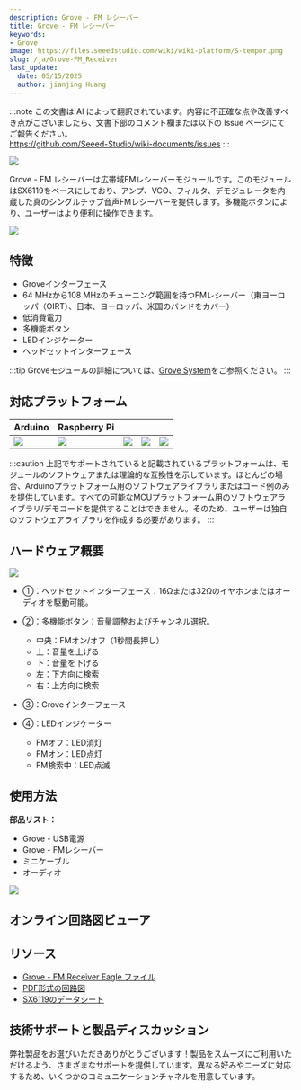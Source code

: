 ```yaml
---
description: Grove - FM レシーバー
title: Grove - FM レシーバー
keywords:
- Grove
image: https://files.seeedstudio.com/wiki/wiki-platform/S-tempor.png
slug: /ja/Grove-FM_Receiver
last_update:
  date: 05/15/2025
  author: jianjing Huang
---
```

:::note
この文書は AI によって翻訳されています。内容に不正確な点や改善すべき点がございましたら、文書下部のコメント欄または以下の Issue ページにてご報告ください。  
https://github.com/Seeed-Studio/wiki-documents/issues
:::

<!-- ---
name: Grove - FM Receiver
category: Sensor
bzurl: https://seeedstudio.com/Grove-FM-Receiver-p-1841.html
oldwikiname: Grove_-_FM_Receiver
prodimagename: Grove_FM_Receiver_Photo.jpg
bzprodimageurl: https://statics3.seeedstudio.com/images/product/Grove FM Receiver.jpg
surveyurl: https://www.research.net/r/Grove-FM_Receiver
sku: 107020005
tags: grove_digital, io_3v3, io_5v, plat_duino, plat_linkit, plat_pi, plat_bbg
--- -->

![](https://files.seeedstudio.com/wiki/Grove-FM_Receiver/img/Grove_FM_Receiver_Photo.jpg)

Grove - FM レシーバーは広帯域FMレシーバーモジュールです。このモジュールはSX6119をベースにしており、アンプ、VCO、フィルタ、デモジュレータを内蔵した真のシングルチップ音声FMレシーバーを提供します。多機能ボタンにより、ユーザーはより便利に操作できます。

[![](https://files.seeedstudio.com/wiki/common/Get_One_Now_Banner.png)](https://www.seeedstudio.com/Grove-FM-Receiver-p-1841.html)

特徴
--------

- Groveインターフェース
- 64 MHzから108 MHzのチューニング範囲を持つFMレシーバー（東ヨーロッパ（OIRT）、日本、ヨーロッパ、米国のバンドをカバー）
- 低消費電力
- 多機能ボタン
- LEDインジケーター
- ヘッドセットインターフェース

:::tip
Groveモジュールの詳細については、[Grove System](https://wiki.seeedstudio.com/ja/Grove_System/)をご参照ください。
:::

対応プラットフォーム
-------------------

| Arduino                                                                                             | Raspberry Pi                                                                                             |                                                                                                 |                                                                                                          |                                                                                                    |
|-----------------------------------------------------------------------------------------------------|----------------------------------------------------------------------------------------------------------|-------------------------------------------------------------------------------------------------|---------------------------------------------------------------------------------------------------|----------------------------------------------------------------------------------------------------|
| ![](https://files.seeedstudio.com/wiki/wiki_english/docs/images/arduino_logo.jpg) | ![](https://files.seeedstudio.com/wiki/wiki_english/docs/images/raspberry_pi_logo.jpg) | ![](https://files.seeedstudio.com/wiki/wiki_english/docs/images/bbg_logo.jpg) | ![](https://files.seeedstudio.com/wiki/wiki_english/docs/images/wio_logo_n.jpg) | ![](https://files.seeedstudio.com/wiki/wiki_english/docs/images/linkit_logo.jpg) |

:::caution
上記でサポートされていると記載されているプラットフォームは、モジュールのソフトウェアまたは理論的な互換性を示しています。ほとんどの場合、Arduinoプラットフォーム用のソフトウェアライブラリまたはコード例のみを提供しています。すべての可能なMCUプラットフォーム用のソフトウェアライブラリ/デモコードを提供することはできません。そのため、ユーザーは独自のソフトウェアライブラリを作成する必要があります。
:::

ハードウェア概要
------------------

![](https://files.seeedstudio.com/wiki/Grove-FM_Receiver/img/Grove-FM_v2.0_Top.jpg)

- ①：ヘッドセットインターフェース：16Ωまたは32Ωのイヤホンまたはオーディオを駆動可能。
- ②：多機能ボタン：音量調整およびチャンネル選択。

  - 中央：FMオン/オフ（1秒間長押し）
  - 上：音量を上げる
  - 下：音量を下げる
  - 左：下方向に検索
  - 右：上方向に検索

- ③：Groveインターフェース
- ④：LEDインジケーター

  - FMオフ：LED消灯
  - FMオン：LED点灯
  - FM検索中：LED点滅

使用方法
-----

**部品リスト：**

- Grove - USB電源
- Grove - FMレシーバー
- ミニケーブル
- オーディオ

![](https://files.seeedstudio.com/wiki/Grove-FM_Receiver/img/Grove-FM_Receiver_Photo.jpg)

## オンライン回路図ビューア

<div className="altium-ecad-viewer" data-project-src="https://files.seeedstudio.com/wiki/Grove-FM_Receiver/res/Grove-FM_Receiver_v1.0_eagle.zip" style={{borderRadius: '0px 0px 4px 4px', height: 500, borderStyle: 'solid', borderWidth: 1, borderColor: 'rgb(241, 241, 241)', overflow: 'hidden', maxWidth: 1280, maxHeight: 700, boxSizing: 'border-box'}}>
</div>

リソース
--------

- [Grove - FM Receiver Eagle ファイル](https://files.seeedstudio.com/wiki/Grove-FM_Receiver/res/Grove-FM_Receiver_v1.0_eagle.zip)
- [PDF形式の回路図](https://files.seeedstudio.com/wiki/Grove-FM_Receiver/res/Grove-FM_Receiver_v1.0_sch_pdf.pdf)
- [SX6119のデータシート](https://files.seeedstudio.com/wiki/Grove-FM_Receiver/res/SX6119_收音IC_datasheet.pdf)

<!-- このMarkdownファイルは https://www.seeedstudio.com/wiki/Grove_-_FM_Receiver から作成されました -->

## 技術サポートと製品ディスカッション

弊社製品をお選びいただきありがとうございます！製品をスムーズにご利用いただけるよう、さまざまなサポートを提供しています。異なる好みやニーズに対応するため、いくつかのコミュニケーションチャネルを用意しています。

<div class="button_tech_support_container">
<a href="https://forum.seeedstudio.com/" class="button_forum"></a> 
<a href="https://www.seeedstudio.com/contacts" class="button_email"></a>
</div>

<div class="button_tech_support_container">
<a href="https://discord.gg/eWkprNDMU7" class="button_discord"></a> 
<a href="https://github.com/Seeed-Studio/wiki-documents/discussions/69" class="button_discussion"></a>
</div>